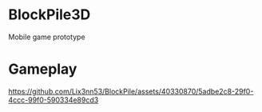 # BlockPile3D
Mobile game prototype
# Gameplay
https://github.com/Lix3nn53/BlockPile/assets/40330870/5adbe2c8-29f0-4ccc-99f0-590334e89cd3

